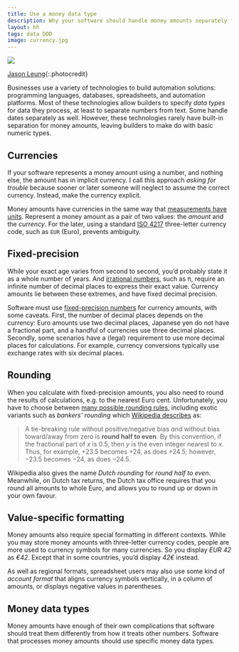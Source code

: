 ```yaml
---
title: Use a money data type
description: Why your software should handle money amounts separately from other numbers
layout: hh
tags: data DDD
image: currency.jpg
---
```


![](currency.jpg)

[Jason Leung](https://unsplash.com/photos/SAYzxuS1O3M){:.photocredit}

Businesses use a variety of technologies to build automation solutions: programming languages, databases, spreadsheets, and automation platforms.
Most of these technologies allow builders to specify _data types_ for data they process, at least to separate numbers from text.
Some handle dates separately as well.
However, these technologies rarely have built-in separation for money amounts, leaving builders to make do with basic numeric types.

## Currencies

If your software represents a money amount using a number, and nothing else, the amount has in implicit currency.
I call this approach _asking for trouble_ because sooner or later someone will neglect to assume the correct currency.
Instead, make the currency explicit.

Money amounts have currencies in the same way that 
[measurements have units](https://en.wikipedia.org/wiki/Unit_of_measurement).
Represent a money amount as a pair of two values: the _amount_ and the _currency_.
For the later, using a standard [ISO 4217](https://en.wikipedia.org/wiki/ISO_4217) 
three-letter currency code, such as `EUR` (Euro), prevents ambiguity.

## Fixed-precision

While your exact age varies from second to second, you’d probably state it as a whole number of years.
And [irrational numbers](https://en.wikipedia.org/wiki/Irrational_number),
such as π, require an infinite number of decimal places to express their exact value.
Currency amounts lie between these extremes, and have fixed decimal precision.

Software must use
[fixed-precision numbers](https://en.wikipedia.org/wiki/Fixed-point_arithmetic)
for currency amounts, with some caveats.
First, the number of decimal places depends on the currency:
Euro amounts use two decimal places, Japanese yen do not have a fractional part, and a handful of currencies use three decimal places.
Secondly, some scenarios have a (legal) requirement to use more decimal places for calculations.
For example, currency conversions typically use exchange rates with six decimal places.

## Rounding

When you calculate with fixed-precision amounts, you also need to round the results of calculations, e.g. to the nearest Euro cent.
Unfortunately, you have to choose between
[many possible rounding rules](https://en.wikipedia.org/wiki/Rounding#Rounding_to_integer),
including exotic variants such as _bankers’ rounding_ which
[Wikipedia describes](https://en.wikipedia.org/wiki/Rounding#Round_half_to_even) as:

> A tie-breaking rule without positive/negative bias _and_ without bias toward/away from zero is **round half to even**.
> By this convention, if the fractional part of _x_ is 0.5, then _y_ is the even integer nearest to _x_.
> Thus, for example, +23.5 becomes +24, as does +24.5; however, −23.5 becomes −24, as does −24.5.

Wikipedia also gives the name _Dutch rounding_ for _round half to even_.
Meanwhile, on Dutch tax returns, the Dutch tax office requires that you round all amounts to whole Euro, and allows you to round up or down in your own favour.

## Value-specific formatting

Money amounts also require special formatting in different contexts.
While you may store money amounts with three-letter currency codes, people are more used to currency symbols for many currencies.
So you display _EUR 42_ as _€42_.
Except that in some countries, you’d display _42€_ instead.

As well as regional formats, spreadsheet users may also use some kind of _account format_ that aligns currency symbols vertically, in a column of amounts, or displays negative values in parentheses.

## Money data types

Money amounts have enough of their own complications that software should treat them differently from how it treats other numbers.
Software that processes money amounts should use specific money data types.
